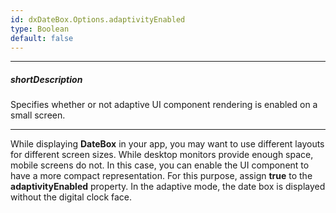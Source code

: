 ```yaml
---
id: dxDateBox.Options.adaptivityEnabled
type: Boolean
default: false
---
```

---
##### shortDescription
Specifies whether or not adaptive UI component rendering is enabled on a small screen.

---
While displaying **DateBox** in your app, you may want to use different layouts for different screen sizes. While desktop monitors provide enough space, mobile screens do not. In this case, you can enable the UI component to have a more compact representation. For this purpose, assign **true** to the **adaptivityEnabled** property. In the adaptive mode, the date box is displayed without the digital clock face.
